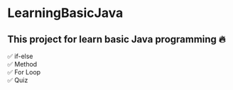 # LearningBasicJava
## This project for learn basic Java programming 🔥
✅ if-else <br/>
✅ Method <br/>
✅ For Loop <br/>
✅ Quiz <br/>